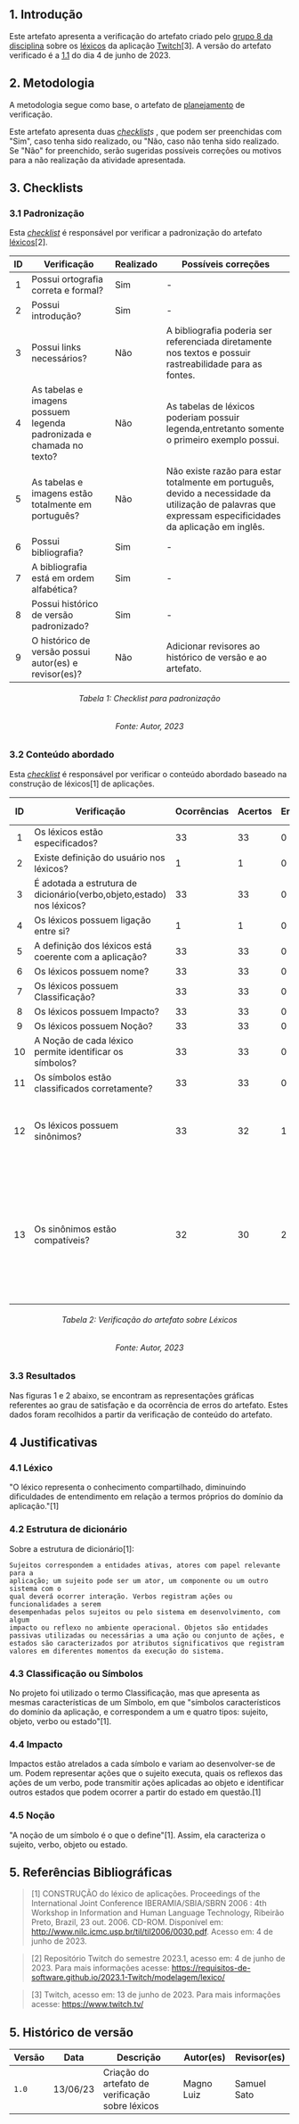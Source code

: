

## 1. Introdução

Este artefato apresenta a verificação do artefato criado pelo [grupo 8 da disciplina](https://github.com/Requisitos-de-Software/2023.1-Twitch) sobre os [léxicos](https://requisitos-de-software.github.io/2023.1-Twitch/modelagem/lexico/) da aplicação [Twitch](https://www.twitch.tv/)[3]. A versão do artefato verificado é a [1.1](https://requisitos-de-software.github.io/2023.1-Twitch/modelagem/lexico/#historico-de-versao) do dia 4 de junho de 2023.

## 2. Metodologia 

A metodologia segue como base, o artefato de [planejamento](https://requisitos-de-software.github.io/2023.1-Petz/analise/planejamento/) de verificação.

Este artefato apresenta duas _[checklist](../planejamento/glossario.md#Checklist)s_ , que podem ser preenchidas com "Sim", caso tenha sido realizado, ou "Não, caso não tenha sido realizado. Se "Não" for preenchido, serão sugeridas possíveis correções ou motivos para a não realização da atividade apresentada. 

## 3. Checklists

### 3.1 Padronização

Esta  _[checklist](../planejamento/glossario.md#Checklist)_ é responsável por verificar a padronização do artefato [léxicos](https://requisitos-de-software.github.io/2023.1-Twitch/modelagem/lexico/)[2].

<center>

| ID | Verificação | Realizado | Possíveis correções |
|:-:|--|--|--|
| 1 | Possui ortografia correta e formal? | Sim | - |
| 2 | Possui introdução? | Sim | - |
| 3 | Possui links necessários? | Não | A bibliografia poderia ser referenciada diretamente nos textos e possuir rastreabilidade para as fontes. |
| 4 | As tabelas e imagens possuem legenda padronizada e chamada no texto? | Não | As tabelas de léxicos poderiam possuir legenda,entretanto somente o primeiro exemplo possui. |
| 5 | As tabelas e imagens estão totalmente em português? | Não | Não existe razão para estar totalmente em português, devido a necessidade da utilização de palavras que expressam especificidades da aplicação em inglês. |
| 6 | Possui bibliografia? | Sim | - |
| 7 | A bibliografia está em ordem alfabética? | Sim | - |
| 8 | Possui histórico de versão padronizado? | Sim | - |
| 9 | O histórico de versão possui autor(es) e revisor(es)? | Não | Adicionar revisores ao histórico de versão e ao artefato. |

</center>

<h6 align="center">Tabela 1: Checklist para padronização</h6>
<h6 align="center">Fonte: Autor, 2023</h6>

### 3.2 Conteúdo abordado

Esta  _[checklist](../planejamento/glossario.md#Checklist)_ é responsável por verificar o conteúdo abordado baseado na construção de léxicos[1] de aplicações.

<center>

| ID | Verificação | Ocorrências | Acertos | Erros | Possíveis correções |
| :-: | ------- | -------- | -------- | ------ | -------- |
| 1 | Os léxicos estão especificados? | 33 |33 | 0 | - |
| 2 | Existe definição do usuário nos léxicos? | 1 | 1 | 0 | - |
| 3 | É adotada a estrutura de dicionário(verbo,objeto,estado) nos léxicos? | 33  | 33 | 0 | - |
| 4 | Os léxicos possuem ligação entre si? | 1  | 1 | 0 | - |
| 5 | A definição dos léxicos está coerente com a aplicação? | 33  | 33 | 0 | - |
| 6 | Os léxicos possuem nome? | 33  | 33 | 0 | - |
| 7 | Os léxicos possuem Classificação? | 33  | 33 | 0 | - |
| 8 | Os léxicos possuem Impacto? |  33 | 33 | 0 | - |
| 9 | Os léxicos possuem Noção? | 33  | 33 | 0 | - |
| 10 | A Noção de cada léxico permite identificar os símbolos? | 33  | 33 | 0 | - |
| 11 | Os símbolos estão classificados corretamente? |  33 | 33 | 0 | - |
| 12 | Os léxicos possuem sinônimos? | 33  | 32 | 1 | Pode adicionar como [assinatura de benefícios](https://requisitos-de-software.github.io/2023.1-Twitch/modelagem/lexico/#l19-prime-gaming)|
| 13 | Os sinônimos estão compatíveis? | 32  | 30 | 2 | Diferenciar o sinônimo do [L18](https://requisitos-de-software.github.io/2023.1-Twitch/modelagem/lexico/#l18-drops) ao [L20](https://requisitos-de-software.github.io/2023.1-Twitch/modelagem/lexico/#l20-loots), visto que o primeiro é relacionado a "derramar" e o segundo a "coletar". |




</center>

<h6 align="center">Tabela 2: Verificação do artefato sobre Léxicos </h6>
<h6 align="center">Fonte: Autor, 2023</h6>

### 3.3 Resultados

Nas figuras 1 e 2 abaixo, se encontram as representações gráficas referentes ao grau de satisfação e da ocorrência de erros do artefato. Estes dados foram recolhidos a partir da verificação de conteúdo do artefato.

## 4 Justificativas

### 4.1 Léxico

"O léxico representa o conhecimento compartilhado, diminuindo dificuldades de entendimento em relação a termos próprios do domínio da aplicação."[1]

### 4.2 Estrutura de dicionário

Sobre a estrutura de dicionário[1]:

    Sujeitos correspondem a entidades ativas, atores com papel relevante para a
    aplicação; um sujeito pode ser um ator, um componente ou um outro sistema com o
    qual deverá ocorrer interação. Verbos registram ações ou funcionalidades a serem
    desempenhadas pelos sujeitos ou pelo sistema em desenvolvimento, com algum
    impacto ou reflexo no ambiente operacional. Objetos são entidades passivas utilizadas ou necessárias a uma ação ou conjunto de ações, e estados são caracterizados por atributos significativos que registram valores em diferentes momentos da execução do sistema.
    
### 4.3 Classificação ou Símbolos

No projeto foi utilizado o termo Classificação, mas que apresenta as mesmas características de um Símbolo, em que "símbolos característicos do domínio da aplicação, e correspondem a um e quatro tipos: sujeito, objeto, verbo ou estado"[1].
    
### 4.4 Impacto

Impactos estão atrelados a cada símbolo e variam ao desenvolver-se de um. Podem representar ações que o sujeito executa, quais os reflexos das ações de um verbo, pode transmitir ações aplicadas ao objeto e identificar outros estados que podem ocorrer a partir do estado em questão.[1]

### 4.5 Noção 

"A noção de um símbolo é o que o define"[1]. Assim, ela caracteriza o sujeito, verbo, objeto ou estado.


## 5. Referências Bibliográficas

> [1] CONSTRUÇÃO do léxico de aplicações. Proceedings of the International Joint Conference IBERAMIA/SBIA/SBRN 2006 : 4th Workshop in Information and Human Language Technology, Ribeirão Preto, Brazil, 23 out. 2006. CD-ROM. Disponível em: http://www.nilc.icmc.usp.br/til/til2006/0030.pdf. Acesso em: 4 de junho de 2023.

> [2] Repositório Twitch do semestre 2023.1, acesso em: 4 de junho de 2023. Para mais informações acesse: <https://requisitos-de-software.github.io/2023.1-Twitch/modelagem/lexico/>

> [3] Twitch, acesso em: 13 de junho de 2023. Para mais informações acesse: <https://www.twitch.tv/>

## 5. Histórico de versão

| Versão | Data     | Descrição                                        | Autor(es)   | Revisor(es)   |
| ------ | -------- | ------------------------------------------------ | ----------- | ------------- |
| `1.0`  | 13/06/23 | Criação do artefato de verificação sobre léxicos | Magno Luiz | Samuel Sato |